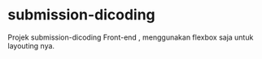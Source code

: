 # submission-dicoding
Projek submission-dicoding Front-end , menggunakan flexbox saja untuk layouting nya.
